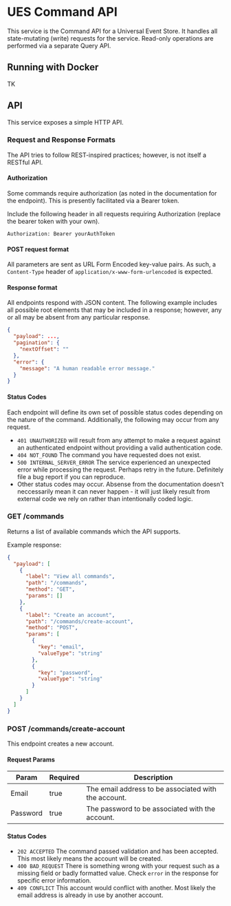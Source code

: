 # UES Command API

This service is the Command API for a Universal Event Store. It
handles all state-mutating (write) requests for the service. 
Read-only operations are performed via a separate Query API.

## Running with Docker

TK

## API

This service exposes a simple HTTP API.

### Request and Response Formats

The API tries to follow REST-inspired practices; however, is not itself a RESTful API. 

#### Authorization

Some commands require authorization (as noted in the 
documentation for the endpoint). This is presently facilitated 
via a Bearer token.

Include the following header in all requests requiring 
Authorization (replace the bearer token with your own).

`Authorization: Bearer yourAuthToken`

#### POST request format

All parameters are sent as URL Form Encoded key-value pairs. As 
such, a `Content-Type` header of 
`application/x-www-form-urlencoded` is expected.

#### Response format

All endpoints respond with JSON content. The following example 
includes all possible root elements that may be included in a 
response; however, any or all may be absent from any particular 
response.

```json
{
  "payload": ...,
  "pagination": {
    "nextOffset": ""
  },
  "error": {
    "message": "A human readable error message."
  }
}
```

#### Status Codes

Each endpoint will define its own set of possible status codes depending on the nature of the command. Additionally, the following may occur from any request.

- `401 UNAUTHORIZED` will result from any attempt to make a request against an authenticated endpoint without providing a valid authentication code.
- `404 NOT_FOUND` The command you have requested does not exist.
- `500 INTERNAL_SERVER_ERROR` The service experienced an unexpected error while processing the request. Perhaps retry in the future. Definitely file a bug report if you can reproduce.
- Other status codes may occur. Absense from the documentation doesn't neccessarily mean it can never happen - it will just likely result from external code we rely on rather than intentionally coded logic.

### GET /commands

Returns a list of available commands which the API supports.

Example response:

```json
{
  "payload": [
    {
      "label": "View all commands",
      "path": "/commands",
      "method": "GET",
      "params": []
    },
    {
      "label": "Create an account",
      "path": "/commands/create-account",
      "method": "POST",
      "params": [
        {
          "key": "email",
          "valueType": "string"
        },
        {
          "key": "password",
          "valueType": "string"
        }
      ]
    }
  ]
}
```

### POST /commands/create-account

This endpoint creates a new account.

#### Request Params

| Param | Required | Description |
|---|---|---|
| Email | true | The email address to be associated with the account. |
| Password | true | The password to be associated with the account. |

#### Status Codes

- `202 ACCEPTED` The command passed validation and has been accepted. This most likely means the account will be created.
- `400 BAD_REQUEST` There is something wrong with your request such as a missing field or badly formatted value. Check `error` in the response for specific error information.
- `409 CONFLICT` This account would conflict with another. Most likely the email address is already in use by another account.



